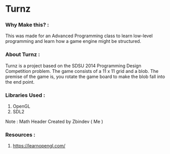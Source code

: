 # Turnz

### Why Make this? :
This was made for an Advanced Programming class to learn low-level programming and 
learn how a game engine might be structured.

### About Turnz :
Turnz is a project based on the SDSU 2014 Programming Design Competition problem.
The game consists of a  11 x 11 grid and a blob. The premise of the game is, 
you rotate the game board to make the blob fall into the end point.

### Libraries Used :
1. OpenGL
2. SDL2

Note : Math Header Created by Zbindev ( Me )

### Resources :
1. https://learnopengl.com/

